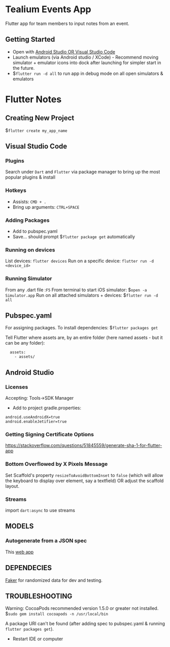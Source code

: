 # Tealium Events App
Flutter app for team members to input notes from an event.

## Getting Started
- Open with [Android Studio OR Visual Studio Code](https://flutter.dev/docs/get-started/editor)
- Launch emulators (via Android studio / XCode) - Recommend moving simulator + emulator icons into dock after launching for simpler start in the future.
- $`flutter run -d all` to run app in debug mode on all open simulators & emulators

# Flutter Notes

## Creating New Project
$`flutter create my_app_name`

## Visual Studio Code

### Plugins
Search under `Dart` and `Flutter` via package manager to bring up the most popular plugins & install

### Hotkeys
- Assists: `CMD + .` 
- Bring up arguments: `CTRL+SPACE`

### Adding Packages
- Add to pubspec.yaml
- Save... should prompt $`flutter package get` automatically

### Running on devices
List devices: `flutter devices`
Run on a specific device: `flutter run -d <device_id>`

### Running Simulator
From any .dart file :`F5`
From terminal to start iOS simulator: $`open -a Simulator.app`
Run on all attached simulators + devices: $`flutter run -d all `

## Pubspec.yaml
For assigning packages. To install dependencies:
$`flutter packages get`

Tell Flutter where assets are, by an entire folder (here named assets - but it can be any folder):
```
  assets:
    - assets/
```

## Android Studio
### Licenses
Accepting: Tools->SDK Manager

- Add to project gradle.properties:
```
android.useAndroidX=true
android.enableJetifier=true
```

### Getting Signing Certificate Options
https://stackoverflow.com/questions/51845559/generate-sha-1-for-flutter-app

### Bottom Overflowed by X Pixels Message
Set Scaffold's property `resizeToAvoidBottomInset` to `false` (which will allow the keyboard to display over element, say a textfield) OR adjust the scaffold layout.

### Streams
import `dart:async` to use streams


## MODELS

### Autogenerate from a JSON spec
This [web app](https://javiercbk.github.io/json_to_dart/)

## DEPENDECIES
[Faker](https://github.com/drager/faker) for randomized data for dev and testing.


## TROUBLESHOOTING

Warning: CocoaPods recommended version 1.5.0 or greater not installed.
$`sudo gem install cocoapods -n /usr/local/bin`

A package URI can't be found (after adding spec to pubspec.yaml & running `flutter packages get`).
- Restart IDE or computer